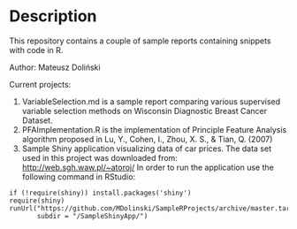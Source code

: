 # Description
This repository contains a couple of sample reports containing snippets with code in R. 

Author: Mateusz Doliński

Current projects: 
1.  VariableSelection.md is a sample report comparing various supervised variable selection methods on Wisconsin Diagnostic Breast Cancer Dataset.
2. PFAImplementation.R is the implementation of Principle Feature Analysis algorithm proposed in Lu, Y., Cohen, I., Zhou, X. S., & Tian, Q. (2007)
3. Sample Shiny application visualizing data of car prices. The data set used in this project was downloaded from: http://web.sgh.waw.pl/~atoroj/ In order to run the application use the following command in RStudio:
```{r}
if (!require(shiny)) install.packages('shiny')
require(shiny)
runUrl("https://github.com/MDolinski/SampleRProjects/archive/master.tar.gz",
       subdir = "/SampleShinyApp/")
```
